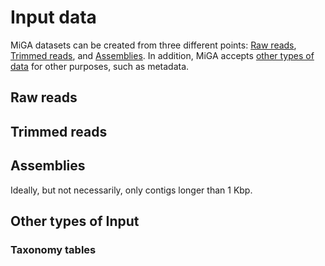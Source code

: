 # Input data

MiGA datasets can be created from three different points:
[Raw reads](#raw-reads), [Trimmed reads](#trimmed-reads), and
[Assemblies](#assemblies). In addition, MiGA accepts
[other types of data](#other-types-of-input) for other purposes, such as
metadata.

## Raw reads



## Trimmed reads

## Assemblies

Ideally, but not necessarily, only contigs longer than 1 Kbp.

## Other types of Input


### Taxonomy tables
